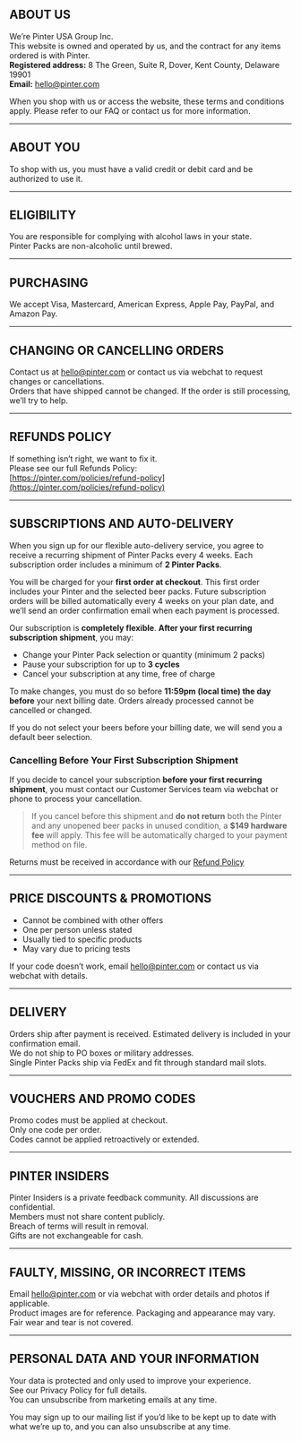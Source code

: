 ## ABOUT US
We’re Pinter USA Group Inc.  
This website is owned and operated by us, and the contract for any items ordered is with Pinter.  
**Registered address:** 8 The Green, Suite R, Dover, Kent County, Delaware 19901  
**Email:** [hello@pinter.com](mailto:hello@pinter.com)

When you shop with us or access the website, these terms and conditions apply. Please refer to our FAQ or contact us for more information.

---

## ABOUT YOU
To shop with us, you must have a valid credit or debit card and be authorized to use it.

---

## ELIGIBILITY
You are responsible for complying with alcohol laws in your state.  
Pinter Packs are non-alcoholic until brewed.

---

## PURCHASING
We accept Visa, Mastercard, American Express, Apple Pay, PayPal, and Amazon Pay.

---

## CHANGING OR CANCELLING ORDERS
Contact us at [hello@pinter.com](mailto:hello@pinter.com) or contact us via webchat to request changes or cancellations.  
Orders that have shipped cannot be changed. If the order is still processing, we’ll try to help.

---

## REFUNDS POLICY
If something isn’t right, we want to fix it.  
Please see our full Refunds Policy:  
[https://pinter.com/policies/refund-policy](https://pinter.com/policies/refund-policy)

---

## SUBSCRIPTIONS AND AUTO-DELIVERY
When you sign up for our flexible auto-delivery service, you agree to receive a recurring shipment of Pinter Packs every 4 weeks. Each subscription order includes a minimum of **2 Pinter Packs**.

You will be charged for your **first order at checkout**. This first order includes your Pinter and the selected beer packs. Future subscription orders will be billed automatically every 4 weeks on your plan date, and we’ll send an order confirmation email when each payment is processed.

Our subscription is **completely flexible**. **After your first recurring subscription shipment**, you may:
- Change your Pinter Pack selection or quantity (minimum 2 packs)
- Pause your subscription for up to **3 cycles**
- Cancel your subscription at any time, free of charge

To make changes, you must do so before **11:59pm (local time) the day before** your next billing date. Orders already processed cannot be cancelled or changed.

If you do not select your beers before your billing date, we will send you a default beer selection.

### Cancelling Before Your First Subscription Shipment
If you decide to cancel your subscription **before your first recurring shipment**, you must contact our Customer Services team via webchat or phone to process your cancellation.

> If you cancel before this shipment and **do not return** both the Pinter and any unopened beer packs in unused condition, a **$149 hardware fee** will apply. This fee will be automatically charged to your payment method on file.

Returns must be received in accordance with our [Refund Policy](https://pinter.com/policies/refund-policy)

---

## PRICE DISCOUNTS & PROMOTIONS
- Cannot be combined with other offers  
- One per person unless stated  
- Usually tied to specific products  
- May vary due to pricing tests

If your code doesn’t work, email [hello@pinter.com](mailto:hello@pinter.com) or contact us via webchat with details.

---

## DELIVERY
Orders ship after payment is received. Estimated delivery is included in your confirmation email.  
We do not ship to PO boxes or military addresses.  
Single Pinter Packs ship via FedEx and fit through standard mail slots.

---

## VOUCHERS AND PROMO CODES
Promo codes must be applied at checkout.  
Only one code per order.  
Codes cannot be applied retroactively or extended.

---

## PINTER INSIDERS
Pinter Insiders is a private feedback community. All discussions are confidential.  
Members must not share content publicly.  
Breach of terms will result in removal.  
Gifts are not exchangeable for cash.

---

## FAULTY, MISSING, OR INCORRECT ITEMS
Email [hello@pinter.com](mailto:hello@pinter.com) or via webchat with order details and photos if applicable.  
Product images are for reference. Packaging and appearance may vary.  
Fair wear and tear is not covered.

---

## PERSONAL DATA AND YOUR INFORMATION
Your data is protected and only used to improve your experience.  
See our Privacy Policy for full details.  
You can unsubscribe from marketing emails at any time.


You may sign up to our mailing list if you’d like to be kept up to date with what we’re up to, and you can also unsubscribe at any time.
